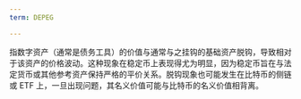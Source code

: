 ```yaml
---
term: DEPEG

---
```

指数字资产（通常是债务工具）的价值与通常与之挂钩的基础资产脱钩，导致相对于该资产的价格波动。这种现象在稳定币上表现得尤为明显，因为稳定币旨在与法定货币或其他参考资产保持严格的平价关系。脱钩现象也可能发生在比特币的侧链或 ETF 上，一旦出现问题，其名义价值可能与比特币的名义价值相背离。